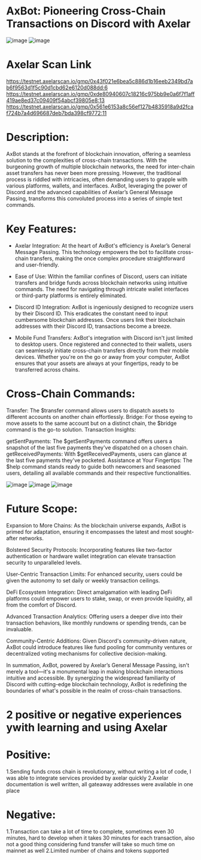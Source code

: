 # AxBot: Pioneering Cross-Chain Transactions on Discord with Axelar

![image](https://github.com/surbhit14/AxBot/assets/82264758/9c28a85c-edcb-43ea-9fa4-dfc3475cb3b8)
![image](https://github.com/surbhit14/AxBot/assets/82264758/77c07960-33be-42d9-8d50-b9d6fc94746e)


# Axelar Scan Link
https://testnet.axelarscan.io/gmp/0x43f021e6bea5c886d1b16eeb2349bd7ab6f9563d1f5c90d1cbd62e6120d088dd:6
https://testnet.axelarscan.io/gmp/0xde80940607c18216c975bb9e0a6f7f1aff419ae8ed37c09409f54abcf39805e8:13
https://testnet.axelarscan.io/gmp/0x561e6153a8c56ef127b4835918a9d2fcaf724b7a4d696687deb7bda398cf9772:11

# Description:
AxBot stands at the forefront of blockchain innovation, offering a seamless solution to the complexities of cross-chain transactions. With the burgeoning growth of multiple blockchain networks, the need for inter-chain asset transfers has never been more pressing. However, the traditional process is riddled with intricacies, often demanding users to grapple with various platforms, wallets, and interfaces. AxBot, leveraging the power of Discord and the advanced capabilities of Axelar’s General Message Passing, transforms this convoluted process into a series of simple text commands.

# Key Features:

- Axelar Integration: At the heart of AxBot's efficiency is Axelar’s General Message Passing. This technology empowers the bot to facilitate cross-chain transfers, making the once complex procedure straightforward and user-friendly.

- Ease of Use: Within the familiar confines of Discord, users can initiate transfers and bridge funds across blockchain networks using intuitive commands. The need for navigating through intricate wallet interfaces or third-party platforms is entirely eliminated.

- Discord ID Integration: AxBot is ingeniously designed to recognize users by their Discord ID. This eradicates the constant need to input cumbersome blockchain addresses. Once users link their blockchain addresses with their Discord ID, transactions become a breeze.

- Mobile Fund Transfers: AxBot's integration with Discord isn't just limited to desktop users. Once registered and connected to their wallets, users can seamlessly initiate cross-chain transfers directly from their mobile devices. Whether you're on the go or away from your computer, AxBot ensures that your assets are always at your fingertips, ready to be transferred across chains.

# Cross-Chain Commands:

Transfer: The $transfer command allows users to dispatch assets to different accounts on another chain effortlessly.
Bridge: For those eyeing to move assets to the same account but on a distinct chain, the $bridge command is the go-to solution.
Transaction Insights:

getSentPayments: The $getSentPayments command offers users a snapshot of the last five payments they've dispatched on a chosen chain.
getReceivedPayments: With $getReceivedPayments, users can glance at the last five payments they've pocketed.
Assistance at Your Fingertips: The $help command stands ready to guide both newcomers and seasoned users, detailing all available commands and their respective functionalities.

![image](https://github.com/surbhit14/AxBot/assets/82264758/110ef104-fd33-4b78-8e5a-fc523667d012)
![image](https://github.com/surbhit14/AxBot/assets/82264758/3b51409a-a456-4c8d-a655-c4d2db7a689a)
![image](https://github.com/surbhit14/AxBot/assets/82264758/5aca1091-16ac-4c23-bebb-3a0641dc0962)


# Future Scope:

Expansion to More Chains: As the blockchain universe expands, AxBot is primed for adaptation, ensuring it encompasses the latest and most sought-after networks.

Bolstered Security Protocols: Incorporating features like two-factor authentication or hardware wallet integration can elevate transaction security to unparalleled levels.

User-Centric Transaction Limits: For enhanced security, users could be given the autonomy to set daily or weekly transaction ceilings.

DeFi Ecosystem Integration: Direct amalgamation with leading DeFi platforms could empower users to stake, swap, or even provide liquidity, all from the comfort of Discord.

Advanced Transaction Analytics: Offering users a deeper dive into their transaction behaviors, like monthly rundowns or spending trends, can be invaluable.

Community-Centric Additions: Given Discord's community-driven nature, AxBot could introduce features like fund pooling for community ventures or decentralized voting mechanisms for collective decision-making.

In summation, AxBot, powered by Axelar’s General Message Passing, isn't merely a tool—it's a monumental leap in making blockchain interactions intuitive and accessible. By synergizing the widespread familiarity of Discord with cutting-edge blockchain technology, AxBot is redefining the boundaries of what's possible in the realm of cross-chain transactions.

# 2 positive or negative experiences ywith learning and using Axelar

# Positive:
1.Sending funds cross chain is revolutionary, without writing a lot of code, I was able to integrate services provided by axelar quickly
2.Axelar documentation is well written, all gateaway addresses were available in one place

# Negative:
1.Transaction can take a lot of time to complete, sometimes even 30 minutes, hard to develop when it takes 30 minutes for each transaction, also not a good thing considering fund transfer will take so much time on mainnet as well
2.Limited number of chains and tokens supported
